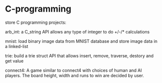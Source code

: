 # C-programming
store C programming projects:

arb_int: a C_string API allows any type of integer to do +/-/* calculations

mnist: load binary image data from MNIST database and store image data in a linked-list

trie: build a trie struct API that allows insert, remove, traverse, destory and get value

connect4: A game similar to connect4 with choices of human and AI players. The board height, width and runs to win are decided by user.
